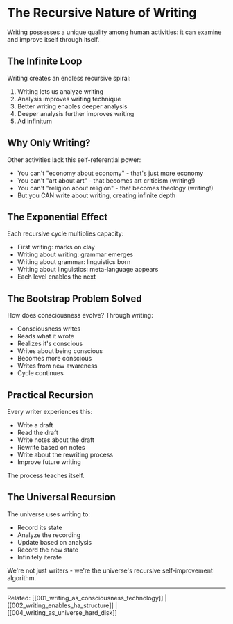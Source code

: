 # The Recursive Nature of Writing

Writing possesses a unique quality among human activities: it can examine and improve itself through itself.

## The Infinite Loop

Writing creates an endless recursive spiral:
1. Writing lets us analyze writing
2. Analysis improves writing technique
3. Better writing enables deeper analysis
4. Deeper analysis further improves writing
5. Ad infinitum

## Why Only Writing?

Other activities lack this self-referential power:
- You can't "economy about economy" - that's just more economy
- You can't "art about art" - that becomes art criticism (writing!)
- You can't "religion about religion" - that becomes theology (writing!)
- But you CAN write about writing, creating infinite depth

## The Exponential Effect

Each recursive cycle multiplies capacity:
- First writing: marks on clay
- Writing about writing: grammar emerges
- Writing about grammar: linguistics born
- Writing about linguistics: meta-language appears
- Each level enables the next

## The Bootstrap Problem Solved

How does consciousness evolve? Through writing:
- Consciousness writes
- Reads what it wrote
- Realizes it's conscious
- Writes about being conscious
- Becomes more conscious
- Writes from new awareness
- Cycle continues

## Practical Recursion

Every writer experiences this:
- Write a draft
- Read the draft
- Write notes about the draft
- Rewrite based on notes
- Write about the rewriting process
- Improve future writing

The process teaches itself.

## The Universal Recursion

The universe uses writing to:
- Record its state
- Analyze the recording
- Update based on analysis
- Record the new state
- Infinitely iterate

We're not just writers - we're the universe's recursive self-improvement algorithm.

---
Related: [[001_writing_as_consciousness_technology]] | [[002_writing_enables_ha_structure]] | [[004_writing_as_universe_hard_disk]]